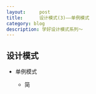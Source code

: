 ```yaml
---
layout:     post
title:      设计模式(3)——单例模式
category: blog
description: 学好设计模式系列～
---
```


## 设计模式

* 单例模式

  * 简

